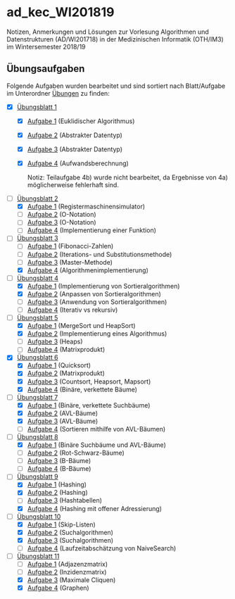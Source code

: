 # ad_kec_WI201819

Notizen, Anmerkungen und Lösungen zur Vorlesung Algorithmen und Datenstrukturen (AD/WI201718) in der Medizinischen Informatik (OTH/IM3) im Wintersemester 2018/19

## Übungsaufgaben

Folgende Aufgaben wurden bearbeitet und sind sortiert nach Blatt/Aufgabe im Unterordner [Übungen](/uebungen) zu finden:

- [x] [Übungsblatt 1](/uebungen/blatt_01/)
  - [x] [Aufgabe 1](/uebungen/blatt_01/aufgabe_01/) (Euklidischer Algorithmus)
  - [x] [Aufgabe 2](/uebungen/blatt_01/aufgabe_02/) (Abstrakter Datentyp)
  - [x] [Aufgabe 3](/uebungen/blatt_01/aufgabe_03/) (Abstrakter Datentyp)
  - [x] [Aufgabe 4](/uebungen/blatt_01/aufgabe_04/) (Aufwandsberechnung)

    Notiz: Teilaufgabe 4b) wurde nicht bearbeitet, da Ergebnisse von 4a) möglicherweise fehlerhaft sind.

- [ ] [Übungsblatt 2](/uebungen/blatt_02/)
  - [x] [Aufgabe 1](/uebungen/blatt_02/aufgabe_01/) (Registermaschinensimulator)
  - [ ] [Aufgabe 2](/uebungen/blatt_02/aufgabe_02/) (O-Notation)
  - [ ] [Aufgabe 3](/uebungen/blatt_02/aufgabe_03/) (O-Notation)
  - [ ] [Aufgabe 4](/uebungen/blatt_02/aufgabe_04/) (Implementierung einer Funktion)

- [ ] [Übungsblatt 3](/uebungen/blatt_03/)
  - [ ] [Aufgabe 1](/uebungen/blatt_03/aufgabe_01/) (Fibonacci-Zahlen)
  - [ ] [Aufgabe 2](/uebungen/blatt_03/aufgabe_02/) (Iterations- und Substitutionsmethode)
  - [ ] [Aufgabe 3](/uebungen/blatt_03/aufgabe_03/) (Master-Methode)
  - [x] [Aufgabe 4](/uebungen/blatt_03/aufgabe_04/) (Algorithmenimplementierung)

- [ ] [Übungsblatt 4](/uebungen/blatt_04/)
  - [x] [Aufgabe 1](/uebungen/blatt_04/aufgabe_01/) (Implementierung von Sortieralgorithmen)
  - [x] [Aufgabe 2](/uebungen/blatt_04/aufgabe_02/) (Anpassen von Sortieralgorithmen)
  - [ ] [Aufgabe 3](/uebungen/blatt_04/aufgabe_03/) (Anwendung von Sortieralgorithmen)
  - [ ] [Aufgabe 4](/uebungen/blatt_04/aufgabe_04/) (Iterativ vs rekursiv)

- [ ] [Übungsblatt 5](/uebungen/blatt_05/)
  - [x] [Aufgabe 1](/uebungen/blatt_05/aufgabe_01/) (MergeSort und HeapSort)
  - [x] [Aufgabe 2](/uebungen/blatt_05/aufgabe_02/) (Implementierung eines Algorithmus)
  - [ ] [Aufgabe 3](/uebungen/blatt_05/aufgabe_03/) (Heaps)
  - [ ] [Aufgabe 4](/uebungen/blatt_05/aufgabe_04/) (Matrixprodukt)

- [x] [Übungsblatt 6](/uebungen/blatt_06/)
  - [x] [Aufgabe 1](/uebungen/blatt_06/aufgabe_01/) (Quicksort)
  - [x] [Aufgabe 2](/uebungen/blatt_06/aufgabe_02/) (Matrixprodukt)
  - [x] [Aufgabe 3](/uebungen/blatt_06/aufgabe_03/) (Countsort, Heapsort, Mapsort)
  - [x] [Aufgabe 4](/uebungen/blatt_06/aufgabe_04/) (Binäre, verkettete Bäume)

- [ ] [Übungsblatt 7](/uebungen/blatt_07/)
  - [x] [Aufgabe 1](/uebungen/blatt_07/aufgabe_01/) (Binäre, verkettete Suchbäume)
  - [x] [Aufgabe 2](/uebungen/blatt_07/aufgabe_02/) (AVL-Bäume)
  - [x] [Aufgabe 3](/uebungen/blatt_07/aufgabe_03/) (AVL-Bäume)
  - [ ] [Aufgabe 4](/uebungen/blatt_07/aufgabe_04/) (Sortieren mithilfe von AVL-Bäumen)

- [ ] [Übungsblatt 8](/uebungen/blatt_08/)
  - [x] [Aufgabe 1](/uebungen/blatt_08/aufgabe_01/) (Binäre Suchbäume und AVL-Bäume)
  - [ ] [Aufgabe 2](/uebungen/blatt_08/aufgabe_02/) (Rot-Schwarz-Bäume)
  - [ ] [Aufgabe 3](/uebungen/blatt_08/aufgabe_03/) (B-Bäume)
  - [ ] [Aufgabe 4](/uebungen/blatt_08/aufgabe_04/) (B-Bäume)

- [ ] [Übungsblatt 9](/uebungen/blatt_09/)
  - [x] [Aufgabe 1](/uebungen/blatt_09/aufgabe_01/) (Hashing)
  - [x] [Aufgabe 2](/uebungen/blatt_09/aufgabe_02/) (Hashing)
  - [ ] [Aufgabe 3](/uebungen/blatt_09/aufgabe_03/) (Hashtabellen)
  - [x] [Aufgabe 4](/uebungen/blatt_09/aufgabe_04/) (Hashing mit offener Adressierung)

- [ ] [Übungsblatt 10](/uebungen/blatt_10/)
  - [x] [Aufgabe 1](/uebungen/blatt_10/aufgabe_01/) (Skip-Listen)
  - [x] [Aufgabe 2](/uebungen/blatt_10/aufgabe_02/) (Suchalgorithmen)
  - [x] [Aufgabe 3](/uebungen/blatt_10/aufgabe_03/) (Suchalgorithmen)
  - [ ] [Aufgabe 4](/uebungen/blatt_10/aufgabe_04/) (Laufzeitabschätzung von NaiveSearch)

- [ ] [Übungsblatt 11](/uebungen/blatt_11/)
  - [ ] [Aufgabe 1](/uebungen/blatt_11/aufgabe_01/) (Adjazenzmatrix)
  - [ ] [Aufgabe 2](/uebungen/blatt_11/aufgabe_02/) (Inzidenzmatrix)
  - [x] [Aufgabe 3](/uebungen/blatt_11/aufgabe_03/) (Maximale Cliquen)
  - [x] [Aufgabe 4](/uebungen/blatt_11/aufgabe_04/) (Graphen)
